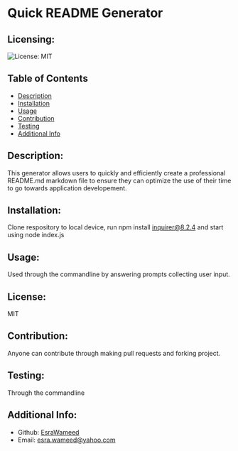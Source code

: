 # Quick README Generator

  ## Licensing:
  ![License: MIT](https://img.shields.io/badge/License-MIT-yellow.svg)

  ## Table of Contents 
  - [Description](#description)
  - [Installation](#installation)
  - [Usage](#usage)
  - [Contribution](#contribution)
  - [Testing](#testing)
  - [Additional Info](#additional-info)

  ## Description:
  This generator allows users to quickly and efficiently create a professional README.md markdown file to ensure they can optimize the use of their time to go towards application developement.

  ## Installation:
  Clone respository to local device, run npm install inquirer@8.2.4 and start using node index.js

  ## Usage:
  Used through the commandline by answering prompts collecting user input.

  ## License:
  MIT

  ## Contribution:
  Anyone can contribute through making pull requests and forking project.

  ## Testing:
  Through the commandline

  ## Additional Info:
  - Github: [EsraWameed](https://github.com/EsraWameed)
  - Email: esra.wameed@yahoo.com 
